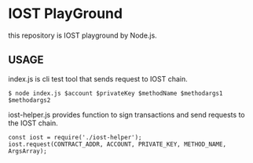 # IOST PlayGround

this repository is IOST playground by Node.js.

## USAGE

index.js is cli test tool that sends request to IOST chain.

```
$ node index.js $account $privateKey $methodName $methodargs1 $methodargs2

```

iost-helper.js provides function to sign transactions and send requests to the IOST chain.

```
const iost = require('./iost-helper');
iost.request(CONTRACT_ADDR, ACCOUNT, PRIVATE_KEY, METHOD_NAME, ArgsArray);
```








